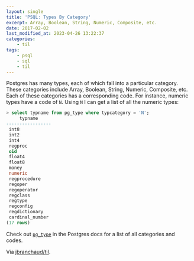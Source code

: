 ```yaml
---
layout: single
title: 'PSQL: Types By Category'
excerpt: Array, Boolean, String, Numeric, Composite, etc.
date: 2017-02-02
last_modified_at: 2023-04-26 13:22:37
categories:
    - til
tags:
    - psql
    - sql
    - til
---
```


Postgres has many types, each of which fall into a particular category.
These categories include Array, Boolean, String, Numeric, Composite, etc.
Each of these categories has a corresponding code. For instance, numeric
types have a code of `N`. Using `N` I can get a list of all the numeric
types:

```sql
> select typname from pg_type where typcategory = 'N';
     typname
-----------------
 int8
 int2
 int4
 regproc
 oid
 float4
 float8
 money
 numeric
 regprocedure
 regoper
 regoperator
 regclass
 regtype
 regconfig
 regdictionary
 cardinal_number
(17 rows)
```

Check out
[`pg_type`](http://www.postgresql.org/docs/current/interactive/catalog-pg-type.html)
in the Postgres docs for a list of all categories and codes.

Via [jbranchaud/til](https://github.com/jbranchaud/til).
